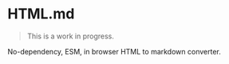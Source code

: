 # HTML.md

> This is a work in progress.

No-dependency, ESM, in browser HTML to markdown converter.
